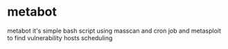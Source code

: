 # metabot
metabot it's simple bash script using masscan and cron job and metasploit to find vulnerability hosts scheduling
